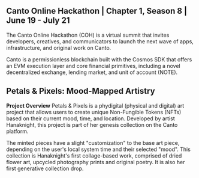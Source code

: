 ## Canto Online Hackathon | Chapter 1, Season 8 | June 19 - July 21

The Canto Online Hackathon (COH) is a virtual summit that invites developers, creatives, and communicators to launch the next wave of apps, infrastructure, and original work on Canto. 

Canto is a permissionless blockchain built with the Cosmos SDK that offers an EVM execution layer and core financial primitives, including a novel decentralized exchange, lending market, and unit of account (NOTE). 

## **Petals & Pixels: Mood-Mapped Artistry**

**Project Overview**
Petals & Pixels is a phydigital (physical and digital) art project that allows users to create unique Non-Fungible Tokens (NFTs) based on their current mood, time, and location. Developed by artist Hanaknight, this project is part of her genesis collection on the Canto platform.

The minted pieces have a slight "customization" to the base art piece, depending on the user's local system time and their selected "mood". This collection is Hanaknight's first collage-based work, comprised of dried flower art, upcycled photography prints and original poetry. It is also her first generative collection drop.
